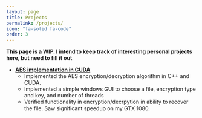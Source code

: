 ```yaml
---
layout: page
title: Projects
permalink: /projects/
icon: "fa-solid fa-code"
order: 3
---
```


**This page is a WIP. I intend to keep track of interesting personal projects here, but need to fill it out**

* **[AES implementation in CUDA]("https://github.com/dzuberi/AES-Cuda")**
    * Implemented the AES encryption/decryption algorithm in C++ and CUDA.
    * Implemented a simple windows GUI to choose a file, encryption type and key, and number of threads
    * Verified functionality in encryption/decrpytion in ability to recover the file. Saw significant speedup on my GTX 1080.